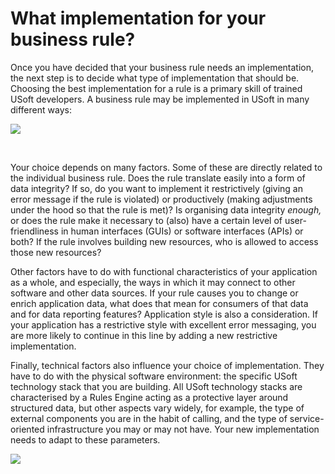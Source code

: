 # What implementation for your business rule?

Once you have decided that your business rule needs an implementation, the next step is to decide what type of implementation that should be. Choosing the best implementation for a rule is a primary skill of trained USoft developers. A business rule may be implemented in USoft in many different ways:

![](/api/Collaboration/Between%20business%20rules%20and%20implementations/assets/c38329a7-46bb-4946-afa6-9f5e56f78e62.png)

 

Your choice depends on many factors. Some of these are directly related to the individual business rule. Does the rule translate easily into a form of data integrity? If so, do you want to implement it restrictively (giving an error message if the rule is violated) or productively (making adjustments under the hood so that the rule is met)? Is organising data integrity *enough,* or does the rule make it necessary to (also) have a certain level of user-friendliness in human interfaces (GUIs) or software interfaces (APIs) or both? If the rule involves building new resources, who is allowed to access those new resources?



Other factors have to do with functional characteristics of your application as a whole, and especially, the ways in which it may connect to other software and other data sources. If your rule causes you to change or enrich application data, what does that mean for consumers of that data and for data reporting features? Application style is also a consideration. If your application has a restrictive style with excellent error messaging, you are more likely to continue in this line by adding a new restrictive implementation.

Finally, technical factors also influence your choice of implementation. They have to do with the physical software environment: the specific USoft technology stack that you are building. All USoft technology stacks are characterised by a Rules Engine acting as a protective layer around structured data, but other aspects vary widely, for example, the type of external components you are in the habit of calling, and the type of service-oriented infrastructure you may or may not have. Your new implementation needs to adapt to these parameters.

![](/api/Collaboration/Between%20business%20rules%20and%20implementations/assets/a98715c1-17e8-487a-a8d7-9ce6c591fa33.png)

 